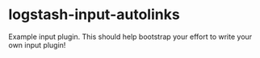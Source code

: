 # logstash-input-autolinks
Example input plugin. This should help bootstrap your effort to write your own input plugin!
